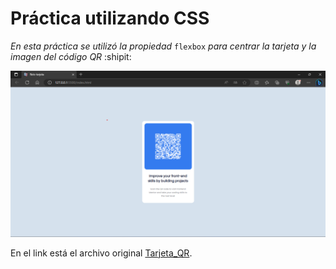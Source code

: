 # Práctica utilizando CSS 

*En esta práctica se utilizó la propiedad* `flexbox` *para centrar la tarjeta y la imagen del código QR*  :shipit:

![Práctica con la cual se está aprendiendo HTML y CSS](./IMG/tarjeta.png)

En el link está el archivo original [Tarjeta_QR](https://res.cloudinary.com/dz209s6jk/image/upload/v1642681473/Challenges/lzfaukzhigbavv5sc26b.jpg).
